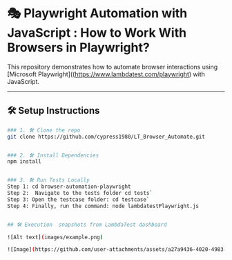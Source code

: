 # 🎭 Playwright Automation with JavaScript : How to Work With Browsers in Playwright?

This repository demonstrates how to automate browser interactions using [Microsoft Playwright]((https://www.lambdatest.com/playwright) with JavaScript.

---

## 🛠️ Setup Instructions


```bash
### 1. 🛠️ Clone the repo
git clone https://github.com/cypress1980/LT_Browser_Automate.git


### 2. 🛠️ Install Dependencies
npm install


### 3. 🛠️ Run Tests Locally
Step 1: cd browser-automation-playwright
Step 2:  Navigate to the tests folder cd tests`
Step 3: Open the testcase folder: cd testcase`
Step 4: Finally, run the command: node lambdatestPlaywright.js


## 🛠️ Execution  snapshots from LambdaTest dashboard

![Alt text](images/example.png)

![Image](https://github.com/user-attachments/assets/a27a9436-4020-4983-abec-fc6b489842b1)
